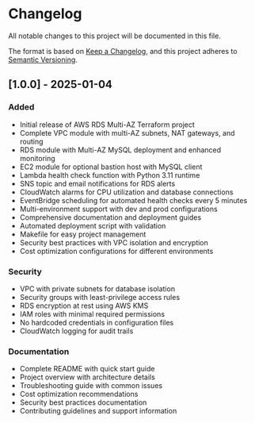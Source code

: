 # Changelog

All notable changes to this project will be documented in this file.

The format is based on [Keep a Changelog](https://keepachangelog.com/en/1.0.0/),
and this project adheres to [Semantic Versioning](https://semver.org/spec/v2.0.0.html).

## [1.0.0] - 2025-01-04

### Added
- Initial release of AWS RDS Multi-AZ Terraform project
- Complete VPC module with multi-AZ subnets, NAT gateways, and routing
- RDS module with Multi-AZ MySQL deployment and enhanced monitoring
- EC2 module for optional bastion host with MySQL client
- Lambda health check function with Python 3.11 runtime
- SNS topic and email notifications for RDS alerts
- CloudWatch alarms for CPU utilization and database connections
- EventBridge scheduling for automated health checks every 5 minutes
- Multi-environment support with dev and prod configurations
- Comprehensive documentation and deployment guides
- Automated deployment script with validation
- Makefile for easy project management
- Security best practices with VPC isolation and encryption
- Cost optimization configurations for different environments

### Security
- VPC with private subnets for database isolation
- Security groups with least-privilege access rules
- RDS encryption at rest using AWS KMS
- IAM roles with minimal required permissions
- No hardcoded credentials in configuration files
- CloudWatch logging for audit trails

### Documentation
- Complete README with quick start guide
- Project overview with architecture details
- Troubleshooting guide with common issues
- Cost optimization recommendations
- Security best practices documentation
- Contributing guidelines and support information